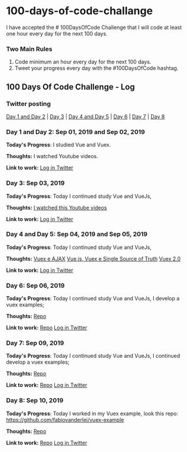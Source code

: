 # 100-days-of-code-challange
I have accepted the # 100DaysOfCode Challenge that I will code at least one hour every day for the next 100 days.

### Two Main Rules
1.  Code minimum an hour every day for the next 100 days.
2.  Tweet your progress every day with the #100DaysOfCode hashtag.

## 100 Days Of Code Challenge - Log

### Twitter posting
[Day 1 and Day 2](https://twitter.com/FabioVanderlei/status/1168377422275891201) | [Day 3](https://twitter.com/FabioVanderlei/status/1168984980661395457) | [Day 4 and Day 5](https://twitter.com/FabioVanderlei/status/1169987496517746690) | [Day 6](https://twitter.com/FabioVanderlei/status/1170170058292834306) | [Day 7](https://twitter.com/FabioVanderlei/status/1171477116820414464) | [Day 8](https://twitter.com/FabioVanderlei/status/1171542593374756864)


### Day 1 and Day 2: Sep 01, 2019 and Sep 02, 2019
**Today's Progress**: I studied Vue and Vuex.

**Thoughts:** I watched Youtube videos.

**Link to work:** [Log in Twitter](https://twitter.com/FabioVanderlei/status/1168377422275891201)
 
### Day 3: Sep 03, 2019
**Today's Progress**: Today I continued study Vue and VueJs,

**Thoughts:** [I watched this Youtube videos](https://www.youtube.com/watch?v=BT1kKaZwPRs&list=PLFJmwzuHdBRTN93itG0UiZpqs8ZnBSeEF&index=3)

**Link to work:** [Log in Twitter](https://twitter.com/FabioVanderlei/status/1168984980661395457)

### Day 4 and Day 5: Sep 04, 2019 and Sep 05, 2019
**Today's Progress**: Today I continued study Vue and VueJs,

**Thoughts:** [Vuex e AJAX](https://www.youtube.com/watch?v=Fn6pB3sYhn4&list=PLFJmwzuHdBRTN93itG0UiZpqs8ZnBSeEF&index=1)
[Vue.js, Vuex e Single Source of Truth](https://www.youtube.com/watch?v=QIGFxhUQ_VM&list=PLFJmwzuHdBRTN93itG0UiZpqs8ZnBSeEF&index=2)
[Vuex 2.0](https://www.youtube.com/watch?v=BT1kKaZwPRs&list=PLFJmwzuHdBRTN93itG0UiZpqs8ZnBSeEF&index=3)

**Link to work:** [Log in Twitter](https://twitter.com/FabioVanderlei/status/1169987496517746690)

### Day 6: Sep 06, 2019
**Today's Progress**: Today I continued study Vue and VueJs, I develop a vuex examples;

**Thoughts:** [Repo](https://github.com/fabiovanderlei/vuex-example)

**Link to work:** 
[Repo](https://github.com/fabiovanderlei/vuex-example)
[Log in Twitter](https://twitter.com/FabioVanderlei/status/1170170058292834306)

### Day 7: Sep 09, 2019
**Today's Progress**: Today I continued study Vue and VueJs, I continued develop a vuex examples;

**Thoughts:** [Repo](https://github.com/fabiovanderlei/vuex-example)

**Link to work:** 
[Repo](https://github.com/fabiovanderlei/vuex-example)
[Log in Twitter](https://twitter.com/FabioVanderlei/status/1171477116820414464)

### Day 8: Sep 10, 2019
**Today's Progress**: Today I worked in my Vuex example, look this repo:
https://github.com/fabiovanderlei/vuex-example

**Thoughts:** [Repo](https://github.com/fabiovanderlei/vuex-example)

**Link to work:** 
[Repo](https://github.com/fabiovanderlei/vuex-example)
[Log in Twitter](https://twitter.com/FabioVanderlei/status/1171542593374756864)

